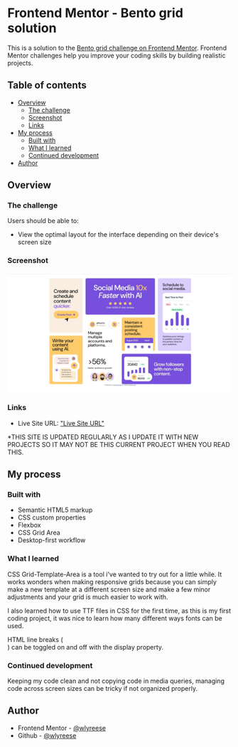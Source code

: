 # Frontend Mentor - Bento grid solution

This is a solution to the [Bento grid challenge on Frontend Mentor](https://www.frontendmentor.io/challenges/bento-grid-RMydElrlOj). Frontend Mentor challenges help you improve your coding skills by building realistic projects. 

## Table of contents

- [Overview](#overview)
  - [The challenge](#the-challenge)
  - [Screenshot](#screenshot)
  - [Links](#links)
- [My process](#my-process)
  - [Built with](#built-with)
  - [What I learned](#what-i-learned)
  - [Continued development](#continued-development)
- [Author](#author)

## Overview

### The challenge

Users should be able to:

- View the optimal layout for the interface depending on their device's screen size

### Screenshot

!["DeskTop Preview"](completedImages/DesktopPreview.jpeg)

### Links

- Live Site URL: ["Live Site URL"](https://wlyreese.github.io/)

*THIS SITE IS UPDATED REGULARLY AS I UPDATE IT WITH NEW PROJECTS SO IT MAY NOT BE THIS CURRENT PROJECT WHEN YOU READ THIS.

## My process

### Built with

- Semantic HTML5 markup
- CSS custom properties
- Flexbox
- CSS Grid Area
- Desktop-first workflow

### What I learned

CSS Grid-Template-Area is a tool i've wanted to try out for a little while. It works wonders when making responsive grids because you can simply make a new template at a different screen size and make a few minor adjustments and your grid is much easier to work with.

I also learned how to use TTF files in CSS for the first time, as this is my first coding project, it was nice to learn how many different ways fonts can be used.

HTML line breaks (<br>) can be toggled on and off with the display property.

### Continued development

Keeping my code clean and not copying code in media queries, managing code across screen sizes can be tricky if not organized properly.

## Author

- Frontend Mentor - [@wlyreese](https://www.frontendmentor.io/profile/wlyreese)
- Github - [@wlyreese](https://github.com/wlyreese)
